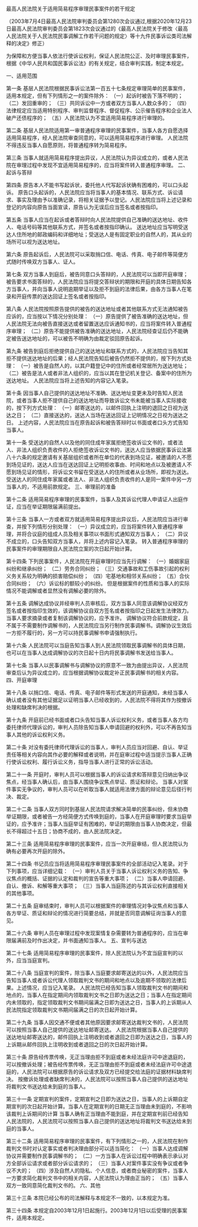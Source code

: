 最高人民法院关于适用简易程序审理民事案件的若干规定

（2003年7月4日最高人民法院审判委员会第1280次会议通过,根据2020年12月23日最高人民法院审判委员会第1823次会议通过的《最高人民法院关于修改〈最高人民法院关于人民法院民事调解工作若干问题的规定〉等十九件民事诉讼类司法解释的决定》修正）

为保障和方便当事人依法行使诉讼权利，保证人民法院公正、及时审理民事案件，根据《中华人民共和国民事诉讼法》的有关规定，结合审判实践，制定本规定。

一、适用范围


第一条  基层人民法院根据民事诉讼法第一百五十七条规定审理简单的民事案件，适用本规定，但有下列情形之一的案件除外：
（一）起诉时被告下落不明的；
（二）发回重审的；
（三）共同诉讼中一方或者双方当事人人数众多的；
（四）法律规定应当适用特别程序、审判监督程序、督促程序、公示催告程序和企业法人破产还债程序的；
（五）人民法院认为不宜适用简易程序进行审理的。

第二条  基层人民法院适用第一审普通程序审理的民事案件，当事人各方自愿选择适用简易程序，经人民法院审查同意的，可以适用简易程序进行审理。
人民法院不得违反当事人自愿原则，将普通程序转为简易程序。

第三条  当事人就适用简易程序提出异议，人民法院认为异议成立的，或者人民法院在审理过程中发现不宜适用简易程序的，应当将案件转入普通程序审理。
二、起诉与答辩


第四条  原告本人不能书写起诉状，委托他人代写起诉状确有困难的，可以口头起诉。
原告口头起诉的，人民法院应当将当事人的基本情况、联系方式、诉讼请求、事实及理由予以准确记录，将相关证据予以登记。人民法院应当将上述记录和登记的内容向原告当面宣读，原告认为无误后应当签名或者按指印。

第五条  当事人应当在起诉或者答辩时向人民法院提供自己准确的送达地址、收件人、电话号码等其他联系方式，并签名或者按指印确认。
送达地址应当写明受送达人住所地的邮政编码和详细地址；受送达人是有固定职业的自然人的，其从业的场所可以视为送达地址。

第六条  原告起诉后，人民法院可以采取捎口信、电话、传真、电子邮件等简便方式随时传唤双方当事人、证人。

第七条  双方当事人到庭后，被告同意口头答辩的，人民法院可以当即开庭审理；被告要求书面答辩的，人民法院应当将提交答辩状的期限和开庭的具体日期告知各方当事人，并向当事人说明逾期举证以及拒不到庭的法律后果，由各方当事人在笔录和开庭传票的送达回证上签名或者按指印。

第八条  人民法院按照原告提供的被告的送达地址或者其他联系方式无法通知被告应诉的，应当按以下情况分别处理：
（一）原告提供了被告准确的送达地址，但人民法院无法向被告直接送达或者留置送达应诉通知书的，应当将案件转入普通程序审理；
（二）原告不能提供被告准确的送达地址，人民法院经查证后仍不能确定被告送达地址的，可以被告不明确为由裁定驳回原告起诉。

第九条  被告到庭后拒绝提供自己的送达地址和联系方式的，人民法院应当告知其拒不提供送达地址的后果；经人民法院告知后被告仍然拒不提供的，按下列方式处理：
（一）被告是自然人的，以其户籍登记中的住所或者经常居所为送达地址；
（二）被告是法人或者非法人组织的，应当以其在登记机关登记、备案中的住所为送达地址。
人民法院应当将上述告知的内容记入笔录。

第十条  因当事人自己提供的送达地址不准确、送达地址变更未及时告知人民法院，或者当事人拒不提供自己的送达地址而导致诉讼文书未能被当事人实际接收的，按下列方式处理：
（一）邮寄送达的，以邮件回执上注明的退回之日视为送达之日；
（二）直接送达的，送达人当场在送达回证上记明情况之日视为送达之日。
上述内容，人民法院应当在原告起诉和被告答辩时以书面或者口头方式告知当事人。

第十一条  受送达的自然人以及他的同住成年家属拒绝签收诉讼文书的，或者法人、非法人组织负责收件的人拒绝签收诉讼文书的，送达人应当依据民事诉讼法第八十六条的规定邀请有关基层组织或者所在单位的代表到场见证，被邀请的人不愿到场见证的，送达人应当在送达回证上记明拒收事由、时间和地点以及被邀请人不愿到场见证的情形，将诉讼文书留在受送达人的住所或者从业场所，即视为送达。
受送达人的同住成年家属或者法人、非法人组织负责收件的人是同一案件中另一方当事人的，不适用前款规定。
三、审理前的准备


第十二条  适用简易程序审理的民事案件，当事人及其诉讼代理人申请证人出庭作证，应当在举证期限届满前提出。

第十三条  当事人一方或者双方就适用简易程序提出异议后，人民法院应当进行审查，并按下列情形分别处理：
（一）异议成立的，应当将案件转入普通程序审理，并将合议庭的组成人员及相关事项以书面形式通知双方当事人；
（二）异议不成立的，口头告知双方当事人，并将上述内容记入笔录。
转入普通程序审理的民事案件的审理期限自人民法院立案的次日起开始计算。

第十四条  下列民事案件，人民法院在开庭审理时应当先行调解：
（一）婚姻家庭纠纷和继承纠纷；
（二）劳务合同纠纷；
（三）交通事故和工伤事故引起的权利义务关系较为明确的损害赔偿纠纷；
（四）宅基地和相邻关系纠纷；
（五）合伙合同纠纷；
（六）诉讼标的额较小的纠纷。
但是根据案件的性质和当事人的实际情况不能调解或者显然没有调解必要的除外。

第十五条  调解达成协议并经审判人员审核后，双方当事人同意该调解协议经双方签名或者按指印生效的，该调解协议自双方签名或者按指印之日起发生法律效力。当事人要求摘录或者复制该调解协议的，应予准许。
调解协议符合前款规定，且不属于不需要制作调解书的，人民法院应当另行制作民事调解书。调解协议生效后一方拒不履行的，另一方可以持民事调解书申请强制执行。

第十六条  人民法院可以当庭告知当事人到人民法院领取民事调解书的具体日期，也可以在当事人达成调解协议的次日起十日内将民事调解书发送给当事人。

第十七条  当事人以民事调解书与调解协议的原意不一致为由提出异议，人民法院审查后认为异议成立的，应当根据调解协议裁定补正民事调解书的相关内容。
四、开庭审理


第十八条  以捎口信、电话、传真、电子邮件等形式发送的开庭通知，未经当事人确认或者没有其他证据足以证明当事人已经收到的，人民法院不得将其作为按撤诉处理和缺席判决的根据。

第十九条  开庭前已经书面或者口头告知当事人诉讼权利义务，或者当事人各方均委托律师代理诉讼的，审判人员除告知当事人申请回避的权利外，可以不再告知当事人其他的诉讼权利义务。

第二十条  对没有委托律师代理诉讼的当事人，审判人员应当对回避、自认、举证责任等相关内容向其作必要的解释或者说明，并在庭审过程中适当提示当事人正确行使诉讼权利、履行诉讼义务，指导当事人进行正常的诉讼活动。

第二十一条  开庭时，审判人员可以根据当事人的诉讼请求和答辩意见归纳出争议焦点，经当事人确认后，由当事人围绕争议焦点举证、质证和辩论。
当事人对案件事实无争议的，审判人员可以在听取当事人就适用法律方面的辩论意见后径行判决、裁定。

第二十二条  当事人双方同时到基层人民法院请求解决简单的民事纠纷，但未协商举证期限，或者被告一方经简便方式传唤到庭的，当事人在开庭审理时要求当庭举证的，应予准许；当事人当庭举证有困难的，举证的期限由当事人协商决定，但最长不得超过十五日；协商不成的，由人民法院决定。

第二十三条  适用简易程序审理的民事案件，应当一次开庭审结，但人民法院认为确有必要再次开庭的除外。

第二十四条  书记员应当将适用简易程序审理民事案件的全部活动记入笔录。对于下列事项，应当详细记载：
（一）审判人员关于当事人诉讼权利义务的告知、争议焦点的概括、证据的认定和裁判的宣告等重大事项；
（二）当事人申请回避、自认、撤诉、和解等重大事项；
（三）当事人当庭陈述的与其诉讼权利直接相关的其他事项。

第二十五条  庭审结束时，审判人员可以根据案件的审理情况对争议焦点和当事人各方举证、质证和辩论的情况进行简要总结，并就是否同意调解征询当事人的意见。

第二十六条  审判人员在审理过程中发现案情复杂需要转为普通程序的，应当在审限届满前及时作出决定，并书面通知当事人。
五、宣判与送达


第二十七条  适用简易程序审理的民事案件，除人民法院认为不宜当庭宣判的以外，应当当庭宣判。

第二十八条  当庭宣判的案件，除当事人当庭要求邮寄送达的以外，人民法院应当告知当事人或者诉讼代理人领取裁判文书的期间和地点以及逾期不领取的法律后果。上述情况，应当记入笔录。
人民法院已经告知当事人领取裁判文书的期间和地点的，当事人在指定期间内领取裁判文书之日即为送达之日；当事人在指定期间内未领取的，指定领取裁判文书期间届满之日即为送达之日，当事人的上诉期从人民法院指定领取裁判文书期间届满之日的次日起开始计算。

第二十九条  当事人因交通不便或者其他原因要求邮寄送达裁判文书的，人民法院可以按照当事人自己提供的送达地址邮寄送达。
人民法院根据当事人自己提供的送达地址邮寄送达的，邮件回执上注明收到或者退回之日即为送达之日，当事人的上诉期从邮件回执上注明收到或者退回之日的次日起开始计算。

第三十条  原告经传票传唤，无正当理由拒不到庭或者未经法庭许可中途退庭的，可以按撤诉处理；被告经传票传唤，无正当理由拒不到庭或者未经法庭许可中途退庭的，人民法院可以根据原告的诉讼请求及双方已经提交给法庭的证据材料缺席判决。
按撤诉处理或者缺席判决的，人民法院可以按照当事人自己提供的送达地址将裁判文书送达给未到庭的当事人。

第三十一条  定期宣判的案件，定期宣判之日即为送达之日，当事人的上诉期自定期宣判的次日起开始计算。当事人在定期宣判的日期无正当理由未到庭的，不影响该裁判上诉期间的计算
当事人确有正当理由不能到庭，并在定期宣判前已经告知人民法院的，人民法院可以按照当事人自己提供的送达地址将裁判文书送达给未到庭的当事人。

第三十二条  适用简易程序审理的民事案件，有下列情形之一的，人民法院在制作裁判文书时对认定事实或者判决理由部分可以适当简化：
（一）当事人达成调解协议并需要制作民事调解书的；
（二）一方当事人在诉讼过程中明确表示承认对方全部诉讼请求或者部分诉讼请求的；
（三）当事人对案件事实没有争议或者争议不大的；
（四）涉及自然人的隐私、个人信息，或者商业秘密的案件，当事人一方要求简化裁判文书中的相关内容，人民法院认为理由正当的；
（五）当事人双方一致同意简化裁判文书的。
六、其他


第三十三条  本院已经公布的司法解释与本规定不一致的，以本规定为准。

第三十四条  本规定自2003年12月1日起施行。2003年12月1日以后受理的民事案件，适用本规定。